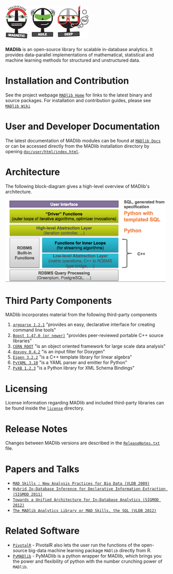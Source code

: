 ![](./doc/imgs/magnetic-icon.png) ![](./doc/imgs/agile-icon.png) ![](./doc/imgs/deep-icon.png)
=================================================
**MADlib** is an open-source library for scalable in-database analytics.
It provides data-parallel implementations of mathematical, statistical and
machine learning methods for structured and unstructured data.

Installation and Contribution
==============================
See the project webpage  [`MADlib Home`](http://madlib.net) for links to the
latest binary and source packages. For installation and contribution guides,
please see [`MADlib Wiki`](https://github.com/madlib/madlib/wiki)

User and Developer Documentation
==================================
The latest documentation of MADlib modules can be found at [`MADlib
Docs`](http://doc.madlib.net) or can be accessed directly from the MADlib
installation directory by opening
[`doc/user/html/index.html`](doc/user/html/index.html).


Architecture
=============
The following block-diagram gives a high-level overview of MADlib's
architecture.


![MADlib Architecture](./doc/imgs/architecture.png)


Third Party Components
======================
MADlib incorporates material from the following third-party components

1. [`argparse 1.2.1`](http://code.google.com/p/argparse/) "provides an easy, declarative interface for creating command line tools"
2. [`Boost 1.47.0 (or newer)`](http://www.boost.org/) "provides peer-reviewed portable C++ source libraries"
3. [`CERN ROOT`](http://root.cern.ch/) "is an object oriented framework for large scale data analysis"
4. [`doxypy 0.4.2`](http://code.foosel.org/doxypy) "is an input filter for Doxygen"
5. [`Eigen 3.2.2`](http://eigen.tuxfamily.org/index.php?title=Main_Page) "is a C++ template library for linear algebra"
6. [`PyYAML 3.10`](http://pyyaml.org/wiki/PyYAML) "is a YAML parser and emitter for Python"
7. [`PyXB 1.2.3`](http://pyxb.sourceforge.net/) "is a Python library for XML Schema Bindings"

Licensing
==========
License information regarding MADlib and included third-party libraries can be
found inside the [`license`](/license) directory.

Release Notes
=============
Changes between MADlib versions are described in the
[`ReleaseNotes.txt`](/ReleaseNotes.txt) file.

Papers and Talks
=================
* [`MAD Skills : New Analysis Practices for Big Data (VLDB 2009)`](http://db.cs.berkeley.edu/papers/vldb09-madskills.pdf)
* [`Hybrid In-Database Inference for Declarative Information Extraction (SIGMOD 2011)`](http://www.cise.ufl.edu/~daisyw/sigmod11.pdf)
* [`Towards a Unified Architecture for In-Database Analytics (SIGMOD 2012)`](http://www.cs.stanford.edu/~chrismre/papers/bismarck-full.pdf)
* [`The MADlib Analytics Library or MAD Skills, the SQL (VLDB 2012)`](http://www.eecs.berkeley.edu/Pubs/TechRpts/2012/EECS-2012-38.html)


Related Software
=================
* [`PivotalR`](https://github.com/madlib-internal/PivotalR) - PivotalR also
lets the user run the functions of the open-source big-data machine learning
package `MADlib` directly from R.
* [`PyMADlib`](https://github.com/gopivotal/pymadlib) - PyMADlib is a python
wrapper for MADlib, which brings you the power and flexibility of python
with the number crunching power of `MADlib`.
